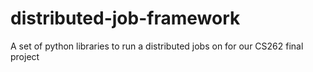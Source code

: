 # distributed-job-framework
A set of python libraries to run a distributed jobs on for our CS262 final project
